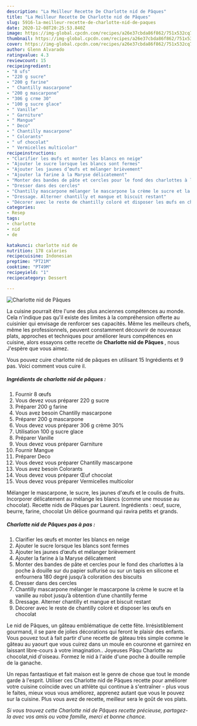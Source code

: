 ```yaml
---
description: "La Meilleur Recette De Charlotte nid de Pâques"
title: "La Meilleur Recette De Charlotte nid de Pâques"
slug: 5916-la-meilleur-recette-de-charlotte-nid-de-paques
date: 2020-12-08T20:25:53.840Z
image: https://img-global.cpcdn.com/recipes/a26e37cbda86f862/751x532cq70/charlotte-nid-de-paques-photo-principale-de-la-recette.jpg
thumbnail: https://img-global.cpcdn.com/recipes/a26e37cbda86f862/751x532cq70/charlotte-nid-de-paques-photo-principale-de-la-recette.jpg
cover: https://img-global.cpcdn.com/recipes/a26e37cbda86f862/751x532cq70/charlotte-nid-de-paques-photo-principale-de-la-recette.jpg
author: Glenn Alvarado
ratingvalue: 4.3
reviewcount: 15
recipeingredient:
- "8 ufs"
- "220 g sucre"
- "200 g farine"
- " Chantilly mascarpone"
- "200 g mascarpone"
- "306 g crme 30"
- "100 g sucre glace"
- " Vanille"
- " Garniture"
- " Mangue"
- " Deco"
- " Chantilly mascarpone"
- " Colorants"
- " uf chocolat"
- " Vermicelles multicolor"
recipeinstructions:
- "Clarifier les œufs et monter les blancs en neige"
- "Ajouter le sucre lorsque les blancs sont fermes"
- "Ajouter les jaunes d’œufs et mélanger brièvement"
- "Ajouter la farine à la Maryse délicatement"
- "Monter des bandes de pâte et cercles pour le fond des charlottes à la poche à douille sur du papier sulfurisé ou sur un tapis en silicone et enfournera 180 degré jusqu’à coloration des biscuits"
- "Dresser dans des cercles"
- "Chantilly mascarpone mélanger le mascarpone la crème le sucre et la vanille au robot jusqu’à obtention d’une chantilly ferme"
- "Dressage. Alterner chantilly et mangue et biscuit restant"
- "Décorer avec le reste de chantilly coloré et disposer les œufs en chocolat"
categories:
- Resep
tags:
- charlotte
- nid
- de

katakunci: charlotte nid de 
nutrition: 178 calories
recipecuisine: Indonesian
preptime: "PT21M"
cooktime: "PT49M"
recipeyield: "1"
recipecategory: Dessert

---
```



![Charlotte nid de Pâques](https://img-global.cpcdn.com/recipes/a26e37cbda86f862/751x532cq70/charlotte-nid-de-paques-photo-principale-de-la-recette.jpg)

La cuisine pourrait être l'une des plus anciennes compétences au monde. Cela n'indique pas qu'il existe des limites à la compréhension offerte au cuisinier qui envisage de renforcer ses capacités. Même les meilleurs chefs, même les professionnels, peuvent constamment découvrir de nouveaux plats, approches et techniques pour améliorer leurs compétences en cuisine, alors essayons cette recette de <strong> Charlotte nid de Pâques </strong>, nous J'espère que vous aimez.

<!--inarticleads1-->

Vous pouvez cuire charlotte nid de pâques en utilisant 15 Ingrédients et 9 pas. Voici comment vous cuire il.

##### Ingrédients de charlotte nid de pâques :

1. Fournir 8 œufs
1. Vous devez vous préparer 220 g sucre
1. Préparer 200 g farine
1. Vous avez besoin  Chantilly mascarpone
1. Préparer 200 g mascarpone
1. Vous devez vous préparer 306 g crème 30%
1. Utilisation 100 g sucre glace
1. Préparer  Vanille
1. Vous devez vous préparer  Garniture
1. Fournir  Mangue
1. Préparer  Deco
1. Vous devez vous préparer  Chantilly mascarpone
1. Vous avez besoin  Colorants
1. Vous devez vous préparer  Œuf chocolat
1. Vous devez vous préparer  Vermicelles multicolor


Mélanger le mascarpone, le sucre, les jaunes d&#39;œufs et le coulis de fruits. Incorporer délicatement au mélange les blancs (comme une mousse au chocolat). Recette nids de Pâques par Laurent. Ingrédients : oeuf, sucre, beurre, farine, chocolat Un délice gourmand qui ravira petits et grands. 

<!--inarticleads2-->

##### Charlotte nid de Pâques pas à pas :

1. Clarifier les œufs et monter les blancs en neige
1. Ajouter le sucre lorsque les blancs sont fermes
1. Ajouter les jaunes d’œufs et mélanger brièvement
1. Ajouter la farine à la Maryse délicatement
1. Monter des bandes de pâte et cercles pour le fond des charlottes à la poche à douille sur du papier sulfurisé ou sur un tapis en silicone et enfournera 180 degré jusqu’à coloration des biscuits
1. Dresser dans des cercles
1. Chantilly mascarpone mélanger le mascarpone la crème le sucre et la vanille au robot jusqu’à obtention d’une chantilly ferme
1. Dressage. Alterner chantilly et mangue et biscuit restant
1. Décorer avec le reste de chantilly coloré et disposer les œufs en chocolat


Le nid de Pâques, un gâteau emblématique de cette fête. Irrésistiblement gourmand, il se pare de jolies décorations qui feront le plaisir des enfants. Vous pouvez tout à fait partir d&#39;une recette de gâteau très simple comme le gâteau au yaourt que vous cuirez dans un moule en couronne et garnirez en laissant libre-cours à votre imagination.. Joyeuses Pâqu Charlotte au chocolat,nid d&#39;oiseau. Formez le nid à l&#39;aide d&#39;une poche à douille remplie de la ganache. 

<!--inarticleads1-->

<p>
Un repas fantastique et fait maison est le genre de chose que tout le monde garde à l'esprit. Utiliser ces Charlotte nid de Pâques recette pour améliorer votre cuisine coïncide avec un athlète qui continue à s'entraîner - plus vous le faites, mieux vous vous améliorez, apprenez autant que vous le pouvez sur la cuisine. Plus vous avez de recette, meilleur sera le goût de vos plats.
</p>

<p>
<i>Si vous trouvez cette Charlotte nid de Pâques recette précieuse, partagez-la avec vos amis ou votre famille, merci et bonne chance.</i>
</p>
